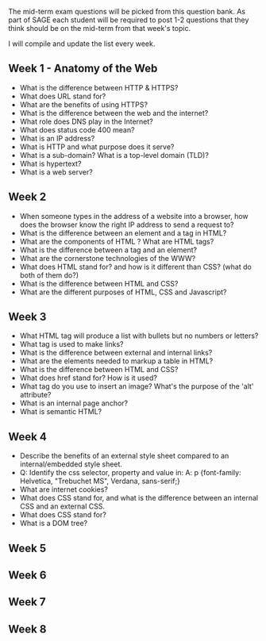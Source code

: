 The mid-term exam questions will be picked from this question bank. As part of SAGE each student will be required to post 1-2 questions that they think should be on the mid-term from that week's topic.

I will compile and update the list every week.


## Week 1 - Anatomy of the Web

- What is the difference between HTTP & HTTPS?
- What does URL stand for?
- What are the benefits of using HTTPS?
- What is the difference between the web and the internet?
- What role does DNS play in the Internet?
- What does status code 400 mean?
- What is an IP address?
- What is HTTP and what purpose does it serve?
- What is a sub-domain? What is a top-level domain (TLD)?
- What is hypertext?
- What is a web server?

## Week 2

- When someone types in the address of a website into a browser, how does the browser know the right IP address to send a request to?
- What is the difference between an element and a tag in HTML?
- What are the components of HTML ? What are HTML tags?
- What is the difference between a tag and an element?
- What are the cornerstone technologies of the WWW?
- What does HTML stand for? and how is it different than CSS? (what do both of them do?)
- What is the difference between HTML and CSS?
- What are the different purposes of HTML, CSS and Javascript?


## Week 3  

- What HTML tag will produce a list with bullets but no numbers or letters?
- What tag is used to make links?
- What is the difference between external and internal links?
- What are the elements needed to markup a table in HTML?
- What is the difference between HTML and CSS?
- What does href stand for? How is it used?
- What tag do you use to insert an image? What's the purpose of the 'alt' attribute?
- What is an internal page anchor?
- What is semantic HTML?


## Week 4

- Describe the benefits of an external style sheet compared to an internal/embedded style sheet.
- Q: Identify the css selector, property and value in: A: p {font-family: Helvetica, "Trebuchet MS", Verdana, sans-serif;}
- What are internet cookies?
- What does CSS stand for, and what is the difference between an internal CSS and an external CSS.
- What does CSS stand for?
- What is a DOM tree?


## Week 5

## Week 6

## Week 7

## Week 8
